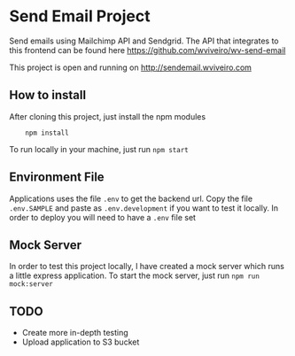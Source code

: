 # Send Email Project

Send emails using Mailchimp API and Sendgrid. The API that integrates to this frontend can be found here https://github.com/wviveiro/wv-send-email

This project is open and running on http://sendemail.wviveiro.com

## How to install

After cloning this project, just install the npm modules
```
    npm install
```

To run locally in your machine, just run `npm start`

## Environment File

Applications uses the file `.env` to get the backend url. Copy the file `.env.SAMPLE` and paste as `.env.development` if you want to test it locally. In order to deploy you will need to have a `.env` file set

## Mock Server

In order to test this project locally, I have created a mock server which runs a little express application. To start the mock server, just run `npm run mock:server`



## TODO

- Create more in-depth testing
- Upload application to S3 bucket
